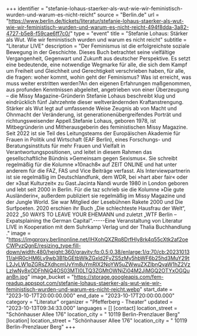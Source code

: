 +++
identifier = "stefanie-lohaus-staerker-als-wut-wie-wir-feministisch-wurden-und-warum-es-nicht-reicht"
source = "Berlin.de"
url = "https://www.berlin.de/tickets/literatur/stefanie-lohaus-staerker-als-wut-wie-wir-feministisch-wurden-und-warum-es-nicht-reicht-494f8dda-3a82-4727-b5e8-f59cae6ff7c0/"
type = "event"
title = "Stefanie Lohaus: Stärker als Wut. Wie wir feministisch wurden und warum es nicht reicht"
subtitle = "Literatur LIVE"
description = "Der Feminismus ist die erfolgreichste soziale Bewegung in der Geschichte. Dieses Buch betrachtet seine vielfältige Vergangenheit, Gegenwart und Zukunft aus deutscher Perspektive. Es setzt eine bedeutende, eine notwendige Wegmarke für alle, die sich dem Kampf um Freiheit und Gleichheit und Gerechtigkeit verschrieben haben, für alle, die fragen: woher kommt, wohin geht der Feminismus? Was ist erreicht, was muss weiter erstritten werden?An den eigenen Erfahrungen maßgenommen, aus profunden Kenntnissen abgeleitet, angetrieben von einer Überzeugung – die Missy Magazine-Gründerin Stefanie Lohaus beschreibt klug und eindrücklich fünf Jahrzehnte dieser weltverändernden Kraftanstrengung. Stärker als Wut legt auf umfassende Weise Zeugnis ab von Macht und Ohnmacht der Veränderung, ist generationenübergreifendes Porträt und richtungsweisender Appell.Stefanie Lohaus, geboren 1978, ist Mitbegründerin und Mitherausgeberin des feministischen Missy Magazine. Seit 2022 ist sie Teil des Leitungsteams der Europäischen Akademie für Frauen in Politik und Wirtschaft (EAF Berlin), eines Forschungs- und Beratungsinstituts für mehr Frauen und Vielfalt in Verantwortungspositionen, und leitet in diesem Rahmen das gesellschaftliche Bündnis »Gemeinsam gegen Sexismus«. Sie schreibt regelmäßig für die Kolumne »10nach8« auf ZEIT ONLINE und hat unter anderem für die FAZ, FAS und Vice Beiträge verfasst. Als Interviewpartnerin ist sie regelmäßig im Deutschlandfunk, dem WDR, bei »hart aber fair« oder der »3sat Kulturzeit« zu Gast.Jacinta Nandi wurde 1980 in London geboren und lebt seit 2000 in Berlin. Für die taz schrieb sie die Kolumne »Die gute Ausländerin«, außerdem publiziert sie regelmäßig im Missy Magazine und der Jungle World. Sie war Mitglied der Lesebühnen Rakete 2000 und Die Surfpoeten. 2020 erschien ihr Buch „Die schlechteste Hausfrau der Welt“, 2022 „50 WAYS TO LEAVE YOUR EHEMANN und zuletzt „WTF Berlin – Expatsplaining the German Capital“.-----Eine Veranstaltung von Literatur LIVE in Kooperation mit dem Suhrkamp Verlag und der Thalia Buchhandlung ."
image = "https://imgproxy.berlinonline.net/IHXohQXZRq8DrfHly8rk4q55cXtk2af2oeCWPvzQgnE/resizing_type:fill-down/width:480/height:360/gravity:fp:0.5:0.38/enlarge:1/q:70/cb:2023101311/aHR0cHM6Ly9wb3B1bGEtbWlkZGxld2FyZS5zMy5hbWF6b25hd3MuY29tL2JvLW1pZGRsZXdhcmUvYm8uYmRlX2NoYW5uZWwuZXZlbnQvaW1hZ2VzLzIwNy8xODFhNjQ4OS03MTI0LTQ3ZGMtOWNjZi04M2JjMGQ2OTYxOGQuanBn.jpg"
image_bucket = "https://storage.googleapis.com/fem-readup.appspot.com/stefanie-lohaus-staerker-als-wut-wie-wir-feministisch-wurden-und-warum-es-nicht-reicht.webp"
start_date = "2023-10-17T20:00:00.000"
end_date = "2023-10-17T20:00:00.000"
category = "Literatur"
organizer = "Pfefferberg - Theater"
updated = "2023-10-13T09:34:33.000"
languages = []
[contact]
location_street = "Schönhauser Allee 176"
location_city = " 10119 Berlin-Prenzlauer Berg"
[location]
location_street = "Schönhauser Allee 176"
location_city = " 10119 Berlin-Prenzlauer Berg"
+++